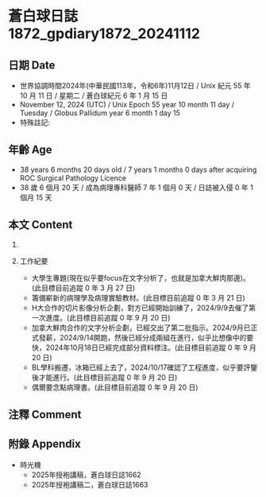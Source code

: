 [_metadata_:encoding]: - "utf-8"
[_metadata_:language]: - "zh-Hant-TW"
[_metadata_:fileformat]: - "markdown"
[_metadata_:MIME_type]: - "text/plain"
[_metadata_:markdown_version]: - "commonmark version 0.30"
[_metadata_:markdown_spec]: - "https://spec.commonmark.org/0.30/"

# 蒼白球日誌1872_gpdiary1872_20241112 #

## 日期 Date ##

* 世界協調時間2024年(中華民國113年，令和6年)11月12日 / Unix 紀元 55 年 10 月 11 日 / 星期二 / 蒼白球紀元 6 年 1 月 15 日
* November 12, 2024 (UTC) / Unix Epoch 55 year 10 month 11 day / Tuesday / Globus Pallidum year 6 month 1 day 15
* 特殊註記:

## 年齡 Age ##

* 38 years 6 months 20 days old / 7 years 1 months 0 days after acquiring ROC Surgical Pathology Licence
* 38 歲 6 個月 20 天 / 成為病理專科醫師 7 年 1 個月 0 天 / 日誌被入侵 0 年 1 個月 15 天

## 本文 Content ##

1. 

2. 工作紀要

    - 大學生專題(現在似乎要focus在文字分析了，也就是加拿大鮮肉那邊)。(此目標目前追蹤 0 年 3 月 27 日)
    - 籌備嶄新的病理學及病理實驗教材。(此目標目前追蹤 0 年 3 月 21 日)
    - H大合作的切片影像分析企劃，對方已經開始訓練了，2024/9/9去催了第一次進度。(此目標目前追蹤 0 年 9 月 20 日)
    - 加拿大鮮肉合作的文字分析企劃，已經交出了第二批指示。2024/9月已正式發薪，2024/9/14開跑，然後已經分成兩組在進行，似乎比想像中的要快，2024年10月18日已經完成部分資料標注。(此目標目前追蹤 0 年 9 月 20 日)
    - BL學科搬遷，冰箱已經上去了，2024/10/17確認了工程進度，似乎要評鑒後才能進行。(此目標目前追蹤 0 年 9 月 20 日)
    - 偶爾要念點病理書。(此目標目前追蹤 0 年 9 月 20 日)

## 注釋 Comment ##


## 附錄 Appendix ##

* 時光機
    - 2025年授袍講稿，蒼白球日誌1662
    - 2025年授袍講稿二，蒼白球日誌1663
